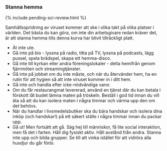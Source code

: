 ### Stanna hemma 

{% include pending-sci-review.html %}

Samhällsspridning av viruset kommer att ske i olika takt på olika platser i världen. Det bästa du kan göra, om inte din arbetsgivare redan kräver det, är att stanna hemma tills denna kurva har blivit tillräckligt platt. 

- Ät inte ute. 
- Gå inte på bio - lyssna på radio, titta på TV, lyssna på podcasts, lägg pussel, spela brädspel, skapa ett hemma-disco. 
- Gå inte till kyrkan eller andra föreningslokaler - delta hemifrån genom fjärrmöten och streamingtjänster. 
- Gå inte på jobbet om du inte måste, och när du återvänder hem, ha en rutin för att hygien så att inte viruset kommer in i ditt hem. 
- Gå inte och handla efter icke-nödvändiga varor. 
- Om du får restaurangmat levererad, använd en tjänst där du kan betala i förskott låt budet lämna maten på tröskeln. Beställ i god tid innan du vill äta så att du kan isolera maten i några timmar och värma upp den om det behövs. 
- När du handlar i livsmedelsbutiker ska du bära handskar och isolera dina inköp (och handskar!) på ett säkert ställe i några timmar innan du packar upp. 
- Gå ut! Men fortsätt att gå. Säg hej till människor, få lite social interaktion, men få det i farten. Håll dig fysiskt aktiv. Håll avstånd från andra. Stanna inte upp och bilda grupper. Se till att vinka istället för att vidröra alla husdjur du går förbi.
